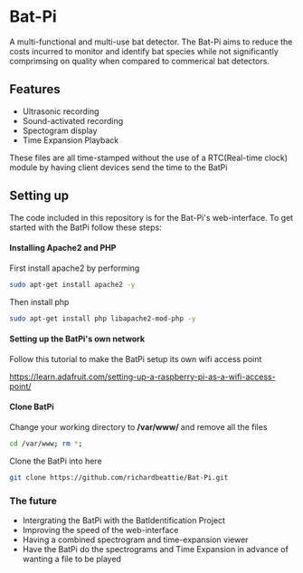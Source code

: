 # Bat-Pi
A multi-functional and multi-use bat detector. The Bat-Pi aims to reduce the costs incurred to monitor and identify bat species while not significantly comprimsing on quality when compared to commerical bat detectors.
<br>

<h2>Features</h2>
<ul>
  <li>Ultrasonic recording</li>
  <li>Sound-activated recording</li>
  <li>Spectogram display</li>
  <li>Time Expansion Playback</li>
</ul>
  
These files are all time-stamped without the use of a RTC(Real-time clock) module by having client devices send the time to the BatPi

<h2>Setting up</h2>

The code included in this repository is for the Bat-Pi's web-interface. To get started with the BatPi follow these steps:

<h4> Installing Apache2 and PHP </h4>

First install apache2 by performing
```bash
sudo apt-get install apache2 -y
```

Then install php
```bash
sudo apt-get install php libapache2-mod-php -y
```

<h4>Setting up the BatPi's own network</h4>

Follow this tutorial to make the BatPi setup its own wifi access point 

https://learn.adafruit.com/setting-up-a-raspberry-pi-as-a-wifi-access-point/

<h4> Clone BatPi </h4>

Change your working directory to <b> /var/www/ </b> and remove all the files
```bash
cd /var/www; rm *;
```

Clone the BatPi into here

```bash
git clone https://github.com/richardbeattie/Bat-Pi.git
``` 

<h3>The future</h3>

<ul>
  <li>Intergrating the BatPi with the BatIdentification Project</li>
  <li>Improving the speed of the web-interface</li>
  <li>Having a combined spectrogram and time-expansion viewer</li>
  <li>Have the BatPi do the spectrograms and Time Expansion in advance of wanting a file to be played</li>
</ul>





